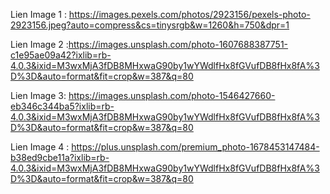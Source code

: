 Lien Image 1 : https://images.pexels.com/photos/2923156/pexels-photo-2923156.jpeg?auto=compress&cs=tinysrgb&w=1260&h=750&dpr=1

Lien Image 2 :https://images.unsplash.com/photo-1607688387751-c1e95ae09a42?ixlib=rb-4.0.3&ixid=M3wxMjA3fDB8MHxwaG90by1wYWdlfHx8fGVufDB8fHx8fA%3D%3D&auto=format&fit=crop&w=387&q=80

Lien Image 3: https://images.unsplash.com/photo-1546427660-eb346c344ba5?ixlib=rb-4.0.3&ixid=M3wxMjA3fDB8MHxwaG90by1wYWdlfHx8fGVufDB8fHx8fA%3D%3D&auto=format&fit=crop&w=387&q=80


Lien Image 4 : https://plus.unsplash.com/premium_photo-1678453147484-b38ed9cbe11a?ixlib=rb-4.0.3&ixid=M3wxMjA3fDB8MHxwaG90by1wYWdlfHx8fGVufDB8fHx8fA%3D%3D&auto=format&fit=crop&w=387&q=80